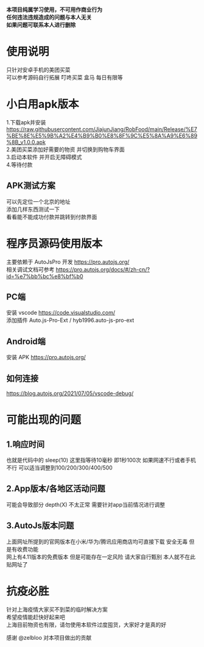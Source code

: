 **本项目纯属学习使用，不可用作商业行为  
任何违法违规造成的问题与本人无关  
如果问题可联系本人进行删除**

# 使用说明
只针对安卓手机的美团买菜  
可以参考源码自行拓展 叮咚买菜 盒马 每日有限等

# 小白用apk版本
1.下载apk并安装 https://raw.githubusercontent.com/JiajunJiang/RobFood/main/Release/%E7%BE%8E%E5%9B%A2%E4%B9%B0%E8%8F%9C%E5%8A%A9%E6%89%8B_v1.0.0.apk  
2.美团买菜添加好需要的物资 并切换到购物车界面  
3.启动本软件 并开启无障碍模式  
4.等待付款  

## APK测试方案
可以先定位一个北京的地址  
添加几样东西测试一下   
看看能不能成功付款并跳转到付款界面

# 程序员源码使用版本
主要依赖于 AutoJsPro 开发 https://pro.autojs.org/  
相关调试文档可参考 https://pro.autojs.org/docs/#/zh-cn/?id=%e7%bb%bc%e8%bf%b0  

## PC端  
安装 vscode https://code.visualstudio.com/  
添加插件 Auto.js-Pro-Ext / hyb1996.auto-js-pro-ext

## Android端  
安装 APK https://pro.autojs.org/

## 如何连接
https://blog.autojs.org/2021/07/05/vscode-debug/



# 可能出现的问题
## 1.响应时间  
也就是代码中的 sleep(10) 这里指等待10毫秒 即1秒100次 如果网速不行或者手机不行 可以适当调整到100/200/300/400/500  
## 2.App版本/各地区活动问题  
可能会导致部分 depth(X) 不太正常 需要针对app当前情况进行调整
## 3.AutoJs版本问题
上面网址所提到的官网版本在小米/华为/腾讯应用商店均可直接下载 安全无毒 但是有收费功能  
网上有4.11版本的免费版本 但是可能存在一定风险 请大家自行甄别 本人就不在此贴网址了  
  

# 抗疫必胜
针对上海疫情大家买不到菜的临时解决方案  
希望疫情能赶快好起来吧  
上海目前物资也有限，请勿使用本软件过度囤货，大家好才是真的好

感谢 @zelbloo 对本项目做出的贡献
